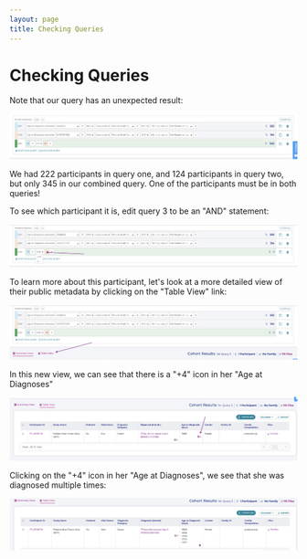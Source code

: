 ```yaml
---
layout: page
title: Checking Queries
---
```


Checking Queries
================

Note that our query has an unexpected result:

![Query 3](../images-kf/KidsFirstPortal_32.png "Query 3")

We had 222 participants in query one, and 124 participants in query two,
but only 345 in our combined query. One of the participants must be in
both queries!

To see which participant it is, edit query 3 to be an "AND"
statement:

![Query 3 'AND](../images-kf/KidsFirstPortal_35.png "Query 3 'AND'")

To learn more about this participant, let's look at a more detailed
view of their public metadata by clicking on the "Table View" link:

![Change to Table View](../images-kf/KidsFirstPortal_34.png "Change to Table View")

In this new view, we can see that there is a "+4" icon in
her "Age at Diagnoses"

![Table View](../images-kf/KidsFirstPortal_37.png "Table View")

Clicking on the "+4" icon in her "Age at
Diagnoses", we see that she was diagnosed multiple times:

![Multiple Diagnoses](../images-kf/KidsFirstPortal_36.png "Multiple Diagnoses")
